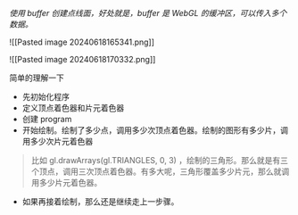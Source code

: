
*使用 buffer 创建点线面，好处就是，buffer 是 WebGL 的缓冲区，可以传入多个数据。*

![[Pasted image 20240618165341.png]]


![[Pasted image 20240618170332.png]]

简单的理解一下
- 先初始化程序
- 定义顶点着色器和片元着色器
- 创建 program
- 开始绘制。绘制了多少点，调用多少次顶点着色器。绘制的图形有多少片，调用多少次片元着色器
> 比如 gl.drawArrays(gl.TRIANGLES, 0, 3) ，绘制的三角形。那么就是有三个顶点，调用三次顶点着色器。有多大呢，三角形覆盖多少片元，那么就调用多少片元着色器。
- 如果再接着绘制，那么还是继续走上一步骤。

